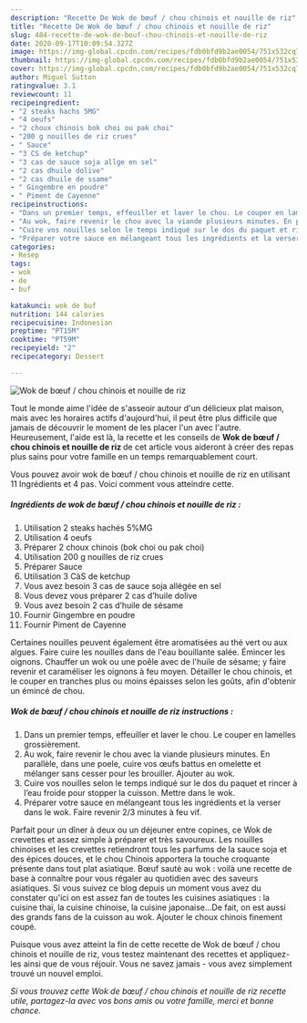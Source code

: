 ```yaml
---
description: "Recette De Wok de bœuf / chou chinois et nouille de riz"
title: "Recette De Wok de bœuf / chou chinois et nouille de riz"
slug: 484-recette-de-wok-de-bouf-chou-chinois-et-nouille-de-riz
date: 2020-09-17T10:09:54.327Z
image: https://img-global.cpcdn.com/recipes/fdb0bfd9b2ae0054/751x532cq70/wok-de-boeuf-chou-chinois-et-nouille-de-riz-photo-principale-de-la-recette.jpg
thumbnail: https://img-global.cpcdn.com/recipes/fdb0bfd9b2ae0054/751x532cq70/wok-de-boeuf-chou-chinois-et-nouille-de-riz-photo-principale-de-la-recette.jpg
cover: https://img-global.cpcdn.com/recipes/fdb0bfd9b2ae0054/751x532cq70/wok-de-boeuf-chou-chinois-et-nouille-de-riz-photo-principale-de-la-recette.jpg
author: Miguel Sutton
ratingvalue: 3.1
reviewcount: 11
recipeingredient:
- "2 steaks hachs 5MG"
- "4 oeufs"
- "2 choux chinois bok choi ou pak choi"
- "200 g nouilles de riz crues"
- " Sauce"
- "3 CS de ketchup"
- "3 cas de sauce soja allge en sel"
- "2 cas dhuile dolive"
- "2 cas dhuile de ssame"
- " Gingembre en poudre"
- " Piment de Cayenne"
recipeinstructions:
- "Dans un premier temps, effeuiller et laver le chou. Le couper en lamelles grossièrement."
- "Au wok, faire revenir le chou avec la viande plusieurs minutes. En parallèle, dans une poele, cuire vos œufs battus en omelette et mélanger sans cesser pour les brouiller. Ajouter au wok."
- "Cuire vos nouilles selon le temps indiqué sur le dos du paquet et rincer à l’eau froide pour stopper la cuisson. Mettre dans le wok."
- "Préparer votre sauce en mélangeant tous les ingrédients et la verser dans le wok. Faire revenir 2/3 minutes à feu vif."
categories:
- Resep
tags:
- wok
- de
- buf

katakunci: wok de buf 
nutrition: 144 calories
recipecuisine: Indonesian
preptime: "PT15M"
cooktime: "PT59M"
recipeyield: "2"
recipecategory: Dessert

---
```



![Wok de bœuf / chou chinois et nouille de riz](https://img-global.cpcdn.com/recipes/fdb0bfd9b2ae0054/751x532cq70/wok-de-boeuf-chou-chinois-et-nouille-de-riz-photo-principale-de-la-recette.jpg)

Tout le monde aime l'idée de s'asseoir autour d'un délicieux plat maison, mais avec les horaires actifs d'aujourd'hui, il peut être plus difficile que jamais de découvrir le moment de les placer l'un avec l'autre. Heureusement, l'aide est là, la recette et les conseils de <strong> Wok de bœuf / chou chinois et nouille de riz </strong> de cet article vous aideront à créer des repas plus sains pour votre famille en un temps remarquablement court.

<!--inarticleads1-->

Vous pouvez avoir wok de bœuf / chou chinois et nouille de riz en utilisant 11 Ingrédients et 4 pas. Voici comment vous atteindre cette.

##### Ingrédients de wok de bœuf / chou chinois et nouille de riz :

1. Utilisation 2 steaks hachés 5%MG
1. Utilisation 4 oeufs
1. Préparer 2 choux chinois (bok choi ou pak choi)
1. Utilisation 200 g nouilles de riz crues
1. Préparer  Sauce
1. Utilisation 3 CàS de ketchup
1. Vous avez besoin 3 cas de sauce soja allégée en sel
1. Vous devez vous préparer 2 cas d’huile dolive
1. Vous avez besoin 2 cas d’huile de sésame
1. Fournir  Gingembre en poudre
1. Fournir  Piment de Cayenne


Certaines nouilles peuvent également être aromatisées au thé vert ou aux algues. Faire cuire les nouilles dans de l&#39;eau bouillante salée. Émincer les oignons. Chauffer un wok ou une poêle avec de l&#39;huile de sésame; y faire revenir et caraméliser les oignons à feu moyen. Détailler le chou chinois, et le couper en tranches plus ou moins épaisses selon les goûts, afin d&#39;obtenir un émincé de chou. 

<!--inarticleads2-->

##### Wok de bœuf / chou chinois et nouille de riz instructions :

1. Dans un premier temps, effeuiller et laver le chou. Le couper en lamelles grossièrement.
1. Au wok, faire revenir le chou avec la viande plusieurs minutes. En parallèle, dans une poele, cuire vos œufs battus en omelette et mélanger sans cesser pour les brouiller. Ajouter au wok.
1. Cuire vos nouilles selon le temps indiqué sur le dos du paquet et rincer à l’eau froide pour stopper la cuisson. Mettre dans le wok.
1. Préparer votre sauce en mélangeant tous les ingrédients et la verser dans le wok. Faire revenir 2/3 minutes à feu vif.


Parfait pour un dîner à deux ou un déjeuner entre copines, ce Wok de crevettes et assez simple à préparer et très savoureux. Les nouilles chinoises et les crevettes retiendront tous les parfums de la sauce soja et des épices douces, et le chou Chinois apportera la touche croquante présente dans tout plat asiatique. Bœuf sauté au wok : voilà une recette de base à connaître pour vous régaler au quotidien avec des saveurs asiatiques. Si vous suivez ce blog depuis un moment vous avez du constater qu&#39;ici on est assez fan de toutes les cuisines asiatiques : la cuisine thaï, la cuisine chinoise, la cuisine japonaise…De fait, on est aussi des grands fans de la cuisson au wok. Ajouter le choux chinois finement coupé. 

<!--inarticleads1-->

<p>
Puisque vous avez atteint la fin de cette recette de Wok de bœuf / chou chinois et nouille de riz, vous testez maintenant des recettes et appliquez-les ainsi que de vous réjouir. Vous ne savez jamais - vous avez simplement trouvé un nouvel emploi.
</p>

<p>
<i>Si vous trouvez cette Wok de bœuf / chou chinois et nouille de riz recette utile, partagez-la avec vos bons amis ou votre famille, merci et bonne chance.</i>
</p>
